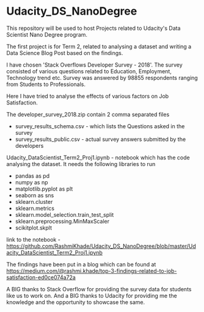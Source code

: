 # Udacity_DS_NanoDegree
This repository will be used to host Projects related to Udacity's Data Scientist Nano Degree program.

The first project is for Term 2, related to analysing a dataset and writing a Data Science Blog Post based on the findings.

I have chosen 'Stack Overflows Developer Survey - 2018'. The survey consisted of various questions related to Education, Employment, Technology trend etc. Survey was answered by 98855 respondents ranging from Students to Professionals.

Here I have tried to analyse the effects of various factors on Job Satisfaction.


The developer_survey_2018.zip contain 2 comma separated files 
- survey_results_schema.csv - which lists the Questions asked in the survey
- survey_results_public.csv - actual survey answers submitted by the developers

Udacity_DataScientist_Term2_Proj1.ipynb - notebook which has the code analysing the dataset. It needs the following libraries to run
- pandas as pd
- numpy as np
- matplotlib.pyplot as plt
- seaborn as sns
- sklearn.cluster
- sklearn.metrics
- sklearn.model_selection.train_test_split
- sklearn.preprocessing.MinMaxScaler
- scikitplot.skplt

link to the notebook - https://github.com/RashmiKhade/Udacity_DS_NanoDegree/blob/master/Udacity_DataScientist_Term2_Proj1.ipynb

The findings have been put in a blog which can be found at https://medium.com/@rashmi.khade/top-3-findings-related-to-job-satisfaction-ed0ce074a72a

A BIG thanks to Stack Overflow for providing the survey data for students like us to work on. And a BIG thanks to Udacity for providing me the knowledge and the opportunity to showcase the same.
